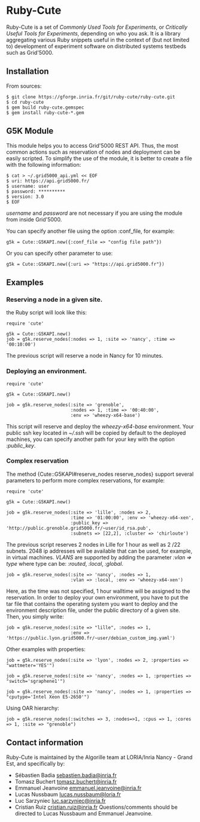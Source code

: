# Ruby-Cute


Ruby-Cute is a set of *Commonly Used Tools for Experiments*, or *Critically
Useful Tools for Experiments*, depending on who you ask. It is a library
aggregating various Ruby snippets useful in the context of (but not limited to)
development of experiment software on distributed systems testbeds such as
Grid'5000.

## Installation

From sources:

    $ git clone https://gforge.inria.fr/git/ruby-cute/ruby-cute.git
    $ cd ruby-cute
    $ gem build ruby-cute.gemspec
    $ gem install ruby-cute-*.gem

## G5K Module


This module helps you to access Grid'5000 REST API.
Thus, the most common actions such as reservation of nodes and deployment can be easily scripted.
To simplify the use of the module, it is better to create a file with the following information:

    $ cat > ~/.grid5000_api.yml << EOF
    $ uri: https://api.grid5000.fr/
    $ username: user
    $ password: **********
    $ version: 3.0
    $ EOF

*username* and *password* are not necessary if you are using the module from inside Grid'5000.

You can specify another file using the option :conf_file, for example:

    g5k = Cute::G5KAPI.new({:conf_file => "config file path"})

Or you can specify other parameter to use:

    g5k = Cute::G5KAPI.new({:uri => "https://api.grid5000.fr"})

## Examples
### Reserving a node in a given site.
the Ruby script will look like this:

    require 'cute'

    g5k = Cute::G5KAPI.new()
    job = g5k.reserve_nodes(:nodes => 1, :site => 'nancy', :time => '00:10:00')

The previous script will reserve a node in Nancy for 10 minutes.

### Deploying an environment.

    require 'cute'

    g5k = Cute::G5KAPI.new()

    job = g5k.reserve_nodes(:site => 'grenoble',
                            :nodes => 1, :time => '00:40:00',
                            :env => 'wheezy-x64-base')

This script will reserve and deploy the *wheezy-x64-base* environment.
Your public ssh key located in *~/.ssh* will be copied by default to the deployed machines,
you can specify another path for your key with the option *:public_key*.

### Complex reservation

The method {Cute::G5KAPI#reserve_nodes reserve_nodes} support several parameters to perform more complex reservations,
for example:

    require 'cute'

    g5k = Cute::G5KAPI.new()

    job = g5k.reserve_nodes(:site => 'lille', :nodes => 2,
                            :time => '01:00:00', :env => 'wheezy-x64-xen',
                            :public_key => 'http://public.grenoble.grid5000.fr/~user/id_rsa.pub',
                            :subnets => [22,2], :cluster => 'chirloute')

The previous script reserves 2 nodes in Lille for 1 hour as well as 2 /22 subnets.
2048 ip addresses will be available that can be used, for example, in virtual machines.
*VLANS* are supported by adding the parameter *:vlan => type* where type can be: *:routed*, *:local*, *:global*.

    job = g5k.reserve_nodes(:site => 'nancy', :nodes => 1,
                            :vlan => :local, :env => 'wheezy-x64-xen')

Here, as the time was not specified, 1 hour walltime will be assigned to the reservation.
In order to deploy your own environment,
you have to put the tar file that contains the operating system you want to deploy and
the environment description file, under the public directory of a given site.
Then, you simply write:

    job = g5k.reserve_nodes(:site => "lille", :nodes => 1,
                            :env => 'https://public.lyon.grid5000.fr/~user/debian_custom_img.yaml')


Other examples with properties:

    job = g5k.reserve_nodes(:site => 'lyon', :nodes => 2, :properties => "wattmeter='YES'")

    job = g5k.reserve_nodes(:site => 'nancy', :nodes => 1, :properties => "switch='sgraphene1'")

    job = g5k.reserve_nodes(:site => 'nancy', :nodes => 1, :properties => "cputype='Intel Xeon E5-2650'")

Using OAR hierarchy:

    job = g5k.reserve_nodes(:switches => 3, :nodes=>1, :cpus => 1, :cores => 1, :site => "grenoble")



## Contact information

Ruby-Cute is maintained by the Algorille team at LORIA/Inria Nancy - Grand Est,
and specifically by:
* Sébastien Badia <sebastien.badia@inria.fr>
* Tomasz Buchert <tomasz.buchert@inria.fr>
* Emmanuel Jeanvoine <emmanuel.jeanvoine@inria.fr>
* Lucas Nussbaum <lucas.nussbaum@loria.fr>
* Luc Sarzyniec <luc.sarzyniec@inria.fr>
* Cristian Ruiz <cristian.ruiz@inria.fr>
Questions/comments should be directed to Lucas Nussbaum and Emmanuel Jeanvoine.
